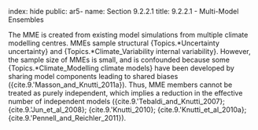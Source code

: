 index: hide
public: ar5-
name: Section 9.2.2.1
title: 9.2.2.1 - Multi-Model Ensembles

The MME is created from existing model simulations from multiple climate modelling centres. MMEs sample structural {Topics.*Uncertainty uncertainty} and {Topics.*Climate_Variability internal variability}. However, the sample size of MMEs is small, and is confounded because some {Topics.*Climate_Modelling climate models} have been developed by sharing model components leading to shared biases ({cite.9.'Masson_and_Knutti_2011a}). Thus, MME members cannot be treated as purely independent, which implies a reduction in the effective number of independent models ({cite.9.'Tebaldi_and_Knutti_2007}; {cite.9.'Jun_et_al_2008}; {cite.9.'Knutti_2010}; {cite.9.'Knutti_et_al_2010a}; {cite.9.'Pennell_and_Reichler_2011}).
